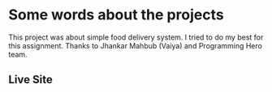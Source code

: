# Some words about the projects

This project was about simple food delivery system. I tried to do my best for this assignment. Thanks to Jhankar Mahbub (Vaiya) and Programming Hero team.
## Live Site


